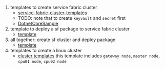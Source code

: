 

1. templates to create service fabric cluster
    - [service-fabric-cluster-templates](https://github.com/Azure-Samples/service-fabric-cluster-templates)
    - TODO: note that to create `keyvault` and `secret` first
    - [DotnetCoreSample](https://github.com/YanlongLi/DotnetCoreSample)
2. template to deploy a sf package to service fabric cluster
    - [template](https://gist.github.com/YanlongLi/864fc528cb26e1c08a7b26f8a6027de8)
3. all together: create sf cluster and deploy package
    - [template](https://github.com/YanlongLi/DotnetCoreSample/tree/master/Deployment)
4. templates to create a linux cluster
    - [cluster templates](https://gist.github.com/YanlongLi/e1bd3c014426f69510ced14ae22d49a1)
        this template includes `gateway node`, `master node`, `cpu01 node`, `cpu02 node`

